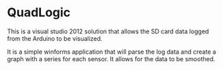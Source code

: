QuadLogic
=========

This is a visual studio 2012 solution that allows the SD card data logged from the Arduino to be visualized. 

It is a simple winforms application that will parse the log data and create a graph with a series for each sensor. It allows for the data to be smoothed.
